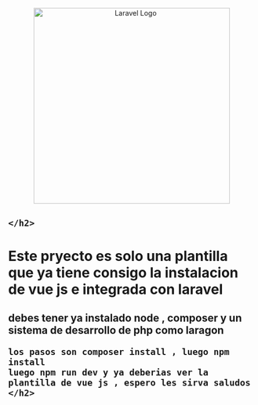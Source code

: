 <p align="center"><a href="https://laravel.com" target="_blank"><img src="https://raw.githubusercontent.com/laravel/art/master/logo-lockup/5%20SVG/2%20CMYK/1%20Full%20Color/laravel-logolockup-cmyk-red.svg" width="400" alt="Laravel Logo"></a></p>

<h2> 
    
    </h2>

<h1>Este pryecto es solo una plantilla que ya tiene consigo la instalacion de vue js e integrada con laravel </h1>
<h2> debes tener ya instalado node , composer y un sistema de desarrollo  de php como   laragon 
    
    los pasos son composer install , luego npm install 
    luego npm run dev y ya deberias ver la plantilla de vue js , espero les sirva saludos </h2>
